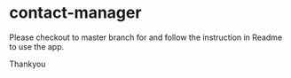 # contact-manager

Please checkout to master branch for and follow the instruction in Readme to use the app.

Thankyou
